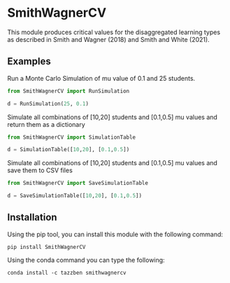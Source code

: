 # SmithWagnerCV
 
This module produces critical values for the disaggregated learning types as described in Smith and Wagner (2018) and Smith and White (2021). 

## Examples

Run a Monte Carlo Simulation of mu value of 0.1 and 25 students.

```python
from SmithWagnerCV import RunSimulation

d = RunSimulation(25, 0.1)

```

Simulate all combinations of [10,20] students and [0.1,0.5] mu values and return them as a dictionary

```python
from SmithWagnerCV import SimulationTable

d = SimulationTable([10,20], [0.1,0.5])

```
Simulate all combinations of [10,20] students and [0.1,0.5] mu values and save them to CSV files

```python
from SmithWagnerCV import SaveSimulationTable 

d = SaveSimulationTable([10,20], [0.1,0.5])

```

## Installation

Using the pip tool, you can install this module with the following command:

```
pip install SmithWagnerCV
```

Using the conda command you can type the following:

```
conda install -c tazzben smithwagnercv  
```
